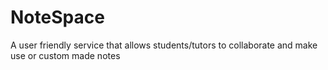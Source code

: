# NoteSpace
A user friendly service that allows students/tutors to collaborate and make use or custom made notes

